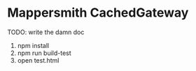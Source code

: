 # Mappersmith CachedGateway

TODO: write the damn doc

1. npm install
2. npm run build-test
3. open test.html
